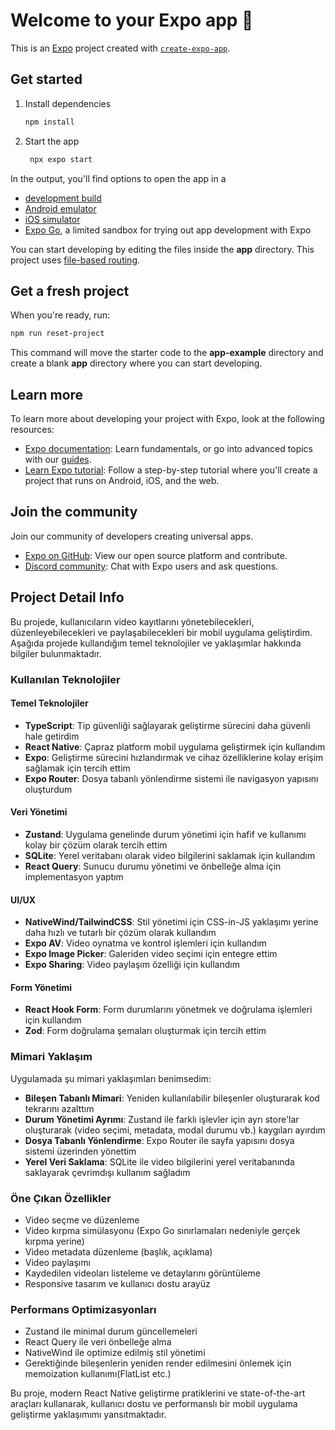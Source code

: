 # Welcome to your Expo app 👋

This is an [Expo](https://expo.dev) project created with [`create-expo-app`](https://www.npmjs.com/package/create-expo-app).

## Get started

1. Install dependencies

   ```bash
   npm install
   ```

2. Start the app

   ```bash
    npx expo start
   ```

In the output, you'll find options to open the app in a

- [development build](https://docs.expo.dev/develop/development-builds/introduction/)
- [Android emulator](https://docs.expo.dev/workflow/android-studio-emulator/)
- [iOS simulator](https://docs.expo.dev/workflow/ios-simulator/)
- [Expo Go](https://expo.dev/go), a limited sandbox for trying out app development with Expo

You can start developing by editing the files inside the **app** directory. This project uses [file-based routing](https://docs.expo.dev/router/introduction).

## Get a fresh project

When you're ready, run:

```bash
npm run reset-project
```

This command will move the starter code to the **app-example** directory and create a blank **app** directory where you can start developing.

## Learn more

To learn more about developing your project with Expo, look at the following resources:

- [Expo documentation](https://docs.expo.dev/): Learn fundamentals, or go into advanced topics with our [guides](https://docs.expo.dev/guides).
- [Learn Expo tutorial](https://docs.expo.dev/tutorial/introduction/): Follow a step-by-step tutorial where you'll create a project that runs on Android, iOS, and the web.

## Join the community

Join our community of developers creating universal apps.

- [Expo on GitHub](https://github.com/expo/expo): View our open source platform and contribute.
- [Discord community](https://chat.expo.dev): Chat with Expo users and ask questions.

## Project Detail Info

Bu projede, kullanıcıların video kayıtlarını yönetebilecekleri, düzenleyebilecekleri ve paylaşabilecekleri bir mobil uygulama geliştirdim. Aşağıda projede kullandığım temel teknolojiler ve yaklaşımlar hakkında bilgiler bulunmaktadır.

### Kullanılan Teknolojiler

#### Temel Teknolojiler
- **TypeScript**: Tip güvenliği sağlayarak geliştirme sürecini daha güvenli hale getirdim
- **React Native**: Çapraz platform mobil uygulama geliştirmek için kullandım
- **Expo**: Geliştirme sürecini hızlandırmak ve cihaz özelliklerine kolay erişim sağlamak için tercih ettim
- **Expo Router**: Dosya tabanlı yönlendirme sistemi ile navigasyon yapısını oluşturdum

#### Veri Yönetimi
- **Zustand**: Uygulama genelinde durum yönetimi için hafif ve kullanımı kolay bir çözüm olarak tercih ettim
- **SQLite**: Yerel veritabanı olarak video bilgilerini saklamak için kullandım
- **React Query**: Sunucu durumu yönetimi ve önbelleğe alma için implementasyon yaptım

#### UI/UX
- **NativeWind/TailwindCSS**: Stil yönetimi için CSS-in-JS yaklaşımı yerine daha hızlı ve tutarlı bir çözüm olarak kullandım
- **Expo AV**: Video oynatma ve kontrol işlemleri için kullandım
- **Expo Image Picker**: Galeriden video seçimi için entegre ettim
- **Expo Sharing**: Video paylaşım özelliği için kullandım

#### Form Yönetimi
- **React Hook Form**: Form durumlarını yönetmek ve doğrulama işlemleri için kullandım
- **Zod**: Form doğrulama şemaları oluşturmak için tercih ettim

### Mimari Yaklaşım

Uygulamada şu mimari yaklaşımları benimsedim:
- **Bileşen Tabanlı Mimari**: Yeniden kullanılabilir bileşenler oluşturarak kod tekrarını azalttım
- **Durum Yönetimi Ayrımı**: Zustand ile farklı işlevler için ayrı store'lar oluşturarak (video seçimi, metadata, modal durumu vb.) kaygıları ayırdım
- **Dosya Tabanlı Yönlendirme**: Expo Router ile sayfa yapısını dosya sistemi üzerinden yönettim
- **Yerel Veri Saklama**: SQLite ile video bilgilerini yerel veritabanında saklayarak çevrimdışı kullanım sağladım

### Öne Çıkan Özellikler
- Video seçme ve düzenleme
- Video kırpma simülasyonu (Expo Go sınırlamaları nedeniyle gerçek kırpma yerine)
- Video metadata düzenleme (başlık, açıklama)
- Video paylaşımı
- Kaydedilen videoları listeleme ve detaylarını görüntüleme
- Responsive tasarım ve kullanıcı dostu arayüz

### Performans Optimizasyonları
- Zustand ile minimal durum güncellemeleri
- React Query ile veri önbelleğe alma
- NativeWind ile optimize edilmiş stil yönetimi
- Gerektiğinde bileşenlerin yeniden render edilmesini önlemek için memoization kullanımı(FlatList etc.)

Bu proje, modern React Native geliştirme pratiklerini ve state-of-the-art araçları kullanarak, kullanıcı dostu ve performanslı bir mobil uygulama geliştirme yaklaşımımı yansıtmaktadır.